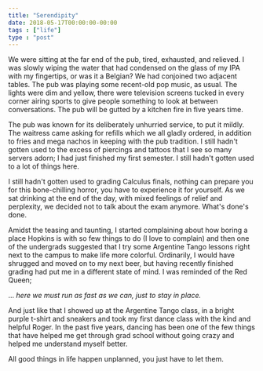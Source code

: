 ```yaml
---
title: "Serendipity"
date: 2018-05-17T00:00:00-00:00
tags : ["life"]
type : "post"
---
```


We were sitting at the far end of the pub, tired, exhausted, and relieved. I was slowly wiping the water that had condensed on the glass of my IPA with my fingertips, or was it a Belgian? We had conjoined two adjacent tables. The pub was playing some recent-old pop music, as usual. The lights were dim and yellow, there were television screens tucked in every corner airing sports to give people something to look at between conversations. The pub will be gutted by a kitchen fire in five years time.

The pub was known for its deliberately unhurried service, to put it mildly. The waitress came asking for refills which we all gladly ordered, in addition to fries and mega nachos in keeping with the pub tradition. I still hadn't gotten used to the excess of piercings and tattoos that I see so many servers adorn; I had just finished my first semester. I still hadn't gotten used to a lot of things here. 

I still hadn't gotten used to grading Calculus finals, nothing can prepare you for this bone-chilling horror, you have to experience it for yourself. As we sat drinking at the end of the day, with mixed feelings of relief and perplexity, we decided not to talk about the exam anymore. What's done's done. 

Amidst the teasing and taunting, I started complaining about how boring a place Hopkins is with so few things to do (I love to complain) and then one of the undergrads suggested that I try some Argentine Tango lessons right next to the campus to make life more colorful. Ordinarily, I would have shrugged and moved on to my next beer, but having recently finished grading had put me in a different state of mind. I was reminded of the Red Queen;

... _here we must run as fast as we can, just to stay in place._

And just like that I showed up at the Argentine Tango class, in a bright purple t-shirt and sneakers and took my first dance class with the kind and helpful Roger. In the past five years, dancing has been one of the few things that have helped me get through grad school without going crazy and helped me understand myself better.


All good things in life happen unplanned, you just have to let them.



